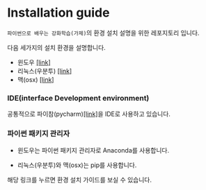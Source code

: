 # Installation guide

`파이썬으로 배우는 강화학습(가제)`의 환경 설치 설명을 위한 레포지토리 입니다.

다음 세가지의 설치 환경을 설명합니다.

- 윈도우 [[link]](./)
- 리눅스(우분투) [[link]](./install_guide_ubuntu.md)
- 맥(osx) [[link]](./install_guide_osx.md)

### IDE(interface Development environment)

공통적으로 파이참(pycharm)[[link]](https://www.jetbrains.com/pycharm/)을 IDE로 사용하고 있습니다.

### 파이썬 패키지 관리자

- 윈도우는 파이썬 패키지 관리자로 Anaconda를 사용합니다.

- 리눅스(우분투)와 맥(osx)는 pip를 사용합니다.

해당 링크를 누르면 환경 설치 가이드를 보실 수 있습니다.
